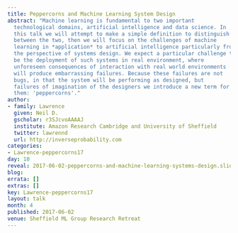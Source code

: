 ```yaml
---
title: Peppercorns and Machine Learning System Design
abstract: "Machine learning is fundamental to two important
  technological domains, artificial intelligence and data science. In
  this talk we will attempt to make a simple definition to distinguish
  between the two, then we will focus on the challenges of machine
  learning in *application* to artificial intelligence particularly from 
  the perspective of systems design. We expect a particular challenge to 
  be the deployment of such systems in real environment, where 
  unforeseen consequences of interaction with real world environments
  will produce embarrassing failures. Because these failures are not
  bugs, in that the system will be performing as designed, but
  failures of imagination of the designers we introduce a new term for
  them: 'peppercorns'." 
author:
- family: Lawrence
  given: Neil D.
  gscholar: r3SJcvoAAAAJ
  institute: Amazon Research Cambridge and University of Sheffield
  twitter: lawrennd
  url: http://inverseprobability.com
categories:
- Lawrence-peppercorns17
day: 10
reveal: 2017-06-02-peppercorns-and-machine-learning-systems-design.slides.html
blog:
errata: []
extras: []
key: Lawrence-peppercorns17
layout: talk
month: 4
published: 2017-06-02
venue: Sheffield ML Group Research Retreat
---
```

